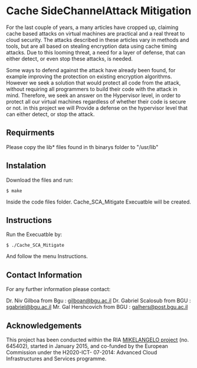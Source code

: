 # Cache SideChannelAttack Mitigation

For the last couple of years, a many articles have cropped up, claiming cache based attacks on virtual machines are practical and a real threat to cloud security. The attacks described in these articles vary in methods and tools, but are all based on stealing encryption data using cache timing attacks. Due to this looming threat, a need for a layer of defense, that can either detect, or even stop these attacks, is needed.

Some ways to defend against the attack have already been found, for example improving the protection on existing encryption algorithms. However we seek a solution that would protect all code from the attack, without requiring all programmers to build their code with the attack in mind. Therefore, we seek an answer on the Hypervisor level, in order to protect all our virtual machines regardless of whether their code is secure or not.
in this project we will Provide a defense on the hypervisor level that can either detect, or stop the attack.

## Requirments

Please copy the lib* files found in th binarys folder to "/usr/lib"

## Instalation

Download the files and run:
```
$ make
```
Inside the code files folder.
Cache_SCA_Mitigate Execuatble will be created.

## Instructions

Run the Execuatble by:
```
$ ./Cache_SCA_Mitigate
```
And follow the menu Instructions.

## Contact Information

For any further information please contact:

Dr. Niv Gilboa from Bgu : gilboan@bgu.ac.il
Dr. Gabriel Scalosub from BGU : sgabriel@bgu.ac.il
Mr. Gal Hershcovich from BGU : galhers@post.bgu.ac.il

## Acknowledgements

This project  has been conducted within the RIA [MIKELANGELO 
project](https://www.mikelangelo-project.eu) (no.  645402), started in January
2015, and co-funded by the European Commission under the H2020-ICT- 07-2014:
Advanced Cloud Infrastructures and Services programme.